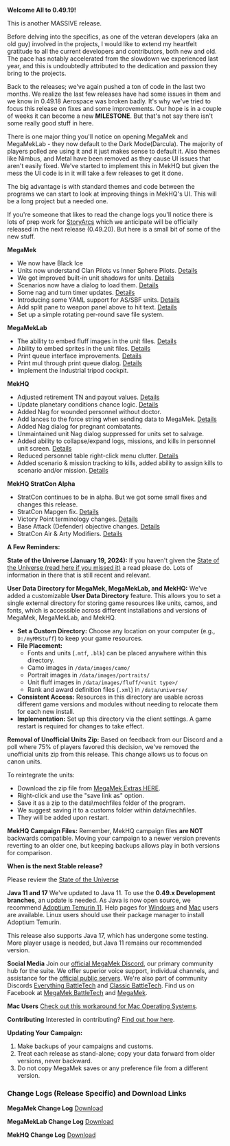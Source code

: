 **Welcome All to 0.49.19!**

This is another MASSIVE release.

Before delving into the specifics, as one of the veteran developers (aka an old guy) involved in the projects, I would like to extend my heartfelt gratitude to all the current developers and contributors, both new and old. The pace has notably accelerated from the slowdown we experienced last year, and this is undoubtedly attributed to the dedication and passion they bring to the projects.

Back to the releases; we've again pushed a ton of code in the last two months. We realize the last few releases have had some issues in them and we know in 0.49.18 Aerospace was broken badly. It's why we've tried to focus this release on fixes and some improvements. Our hope is in a couple of weeks it can become a new **MILESTONE**. But that's not say there isn't some really good stuff in here.

There is one major thing you'll notice on opening MegaMek and MegaMekLab - they now default to the Dark Mode(Darcula). The majority of players polled are using it and it just makes sense to default it. Also themes like Nimbus, and Metal have been removed as they cause UI issues that aren't easily fixed. We've started to implement this in MekHQ but given the mess the UI code is in it will take a few releases to get it done.

The big advantage is with standard themes and code between the programs we can start to look at improving things in MekHQ's UI. This will be a long project but a needed one.

If you're someone that likes to read the change logs you'll notice there is lots of prep work for [StoryArcs](https://bg.battletech.com/forums/index.php?topic=84536.0) which we anticipate will be officially released in the next release (0.49.20). But here is a small bit of some of the new stuff.

**MegaMek**
  - We now have Black Ice
  - Units now understand Clan Pilots vs Inner Sphere Pilots. [Details](https://github.com/MegaMek/megamek/issues/3498)
  - We got improved built-in unit shadows for units. [Details](https://github.com/MegaMek/megamek/pull/5188)
  - Scenarios now have a dialog to load them. [Details](https://github.com/MegaMek/megamek/pull/5211)
  - Some nag and turn timer updates. [Details](https://github.com/MegaMek/megamek/pull/5254)
  - Introducing some YAML support for AS/SBF units. [Details](https://github.com/MegaMek/megamek/pull/5249)
  - Add split pane to weapon panel above to hit text. [Details](https://github.com/MegaMek/megamek/pull/5270)
  - Set up a simple rotating per-round save file system.

**MegaMekLab**
  - The ability to embed fluff images in the unit files. [Details](https://github.com/MegaMek/megamek/pull/5156)
  - Ability to embed sprites in the unit files. [Details](https://github.com/MegaMek/megameklab/pull/1444)
  - Print queue interface improvements. [Details](https://github.com/MegaMek/megameklab/pull/1457)
  - Print mul through print queue dialog. [Details](https://github.com/MegaMek/megameklab/pull/1460)
  - Implement the Industrial tripod cockpit.

**MekHQ**
  - Adjusted retirement TN and payout values. [Details](https://github.com/MegaMek/mekhq/pull/3867)
  - Update planetary conditions chance logic. [Details](https://github.com/MegaMek/mekhq/pull/3834)
  - Added Nag for wounded personnel without doctor.
  - Add lances to the force string when sending data to MegaMek. [Details](https://github.com/MegaMek/mekhq/pull/3901)
  - Added Nag dialog for pregnant combatants.
  - Unmaintained unit Nag dialog suppressed for units set to salvage.
  - Added ability to collapse/expand logs, missions, and kills in personnel unit screen. [Details](https://github.com/MegaMek/mekhq/pull/3968)
  - Reduced personnel table right-click menu clutter. [Details](https://github.com/MegaMek/mekhq/pull/3970)
  - Added scenario & mission tracking to kills, added ability to assign kills to scenario and/or mission. [Details](https://github.com/MegaMek/mekhq/pull/3988)

**MekHQ StratCon Alpha**
  - StratCon continues to be in alpha. But we got some small fixes and changes this release.
  - StratCon Mapgen fix. [Details](https://github.com/MegaMek/mekhq/pull/3874)
  - Victory Point terminology changes. [Details](https://github.com/MegaMek/mekhq/pull/3891)
  - Base Attack (Defender) objective changes. [Details](https://github.com/MegaMek/mekhq/pull/3889)
  - StratCon Air & Arty Modifiers. [Details](https://github.com/MegaMek/mekhq/pull/3947)

**A Few Reminders:**

**State of the Universe (January 19, 2024):**
If you haven't given the [State of the Universe (read here if you missed it)](https://bg.battletech.com/forums/index.php?topic=83774.0) a read please do. Lots of information in there that is still recent and relevant.

**User Data Directory for MegaMek, MegaMekLab, and MekHQ:**
We've added a customizable **User Data Directory** feature. This allows you to set a single external directory for storing game resources like units, camos, and fonts, which is accessible across different installations and versions of MegaMek, MegaMekLab, and MekHQ.

   - **Set a Custom Directory:** Choose any location on your computer (e.g., `D:/myMMStuff`) to keep your game resources.
   - **File Placement:**
     - Fonts and units (`.mtf`, `.blk`) can be placed anywhere within this directory.
     - Camo images in `/data/images/camo/`
     - Portrait images in `/data/images/portraits/`
     - Unit fluff images in `/data/images/fluff/<unit type>/`
     - Rank and award definition files (`.xml`) in `/data/universe/`
   - **Consistent Access:** Resources in this directory are usable across different game versions and modules without needing to relocate them for each new install.
   - **Implementation:** Set up this directory via the client settings. A game restart is required for changes to take effect.

**Removal of Unofficial Units Zip:**
Based on feedback from our Discord and a poll where 75% of players favored this decision, we've removed the unofficial units zip from this release. This change allows us to focus on canon units.

   To reintegrate the units:
   - Download the zip file from [MegaMek Extras HERE](https://github.com/MegaMek/megamek-extras/tree/master/data/mechfiles).
   - Right-click and use the "save link as" option.
   - Save it as a zip to the data\mechfiles folder of the program.
   - We suggest saving it to a customs folder within data\mechfiles.
   - They will be added upon restart.

**MekHQ Campaign Files:**
Remember, MekHQ campaign files **are NOT** backwards compatible. Moving your campaign to a newer version prevents reverting to an older one, but keeping backups allows play in both versions for comparison.

**When is the next Stable release?**

Please review the [State of the Universe](https://bg.battletech.com/forums/index.php?topic=83774.0)

**Java 11 and 17**
We've updated to Java 11. To use the **0.49.x Development branches**, an update is needed. As Java is now open source, we recommend [Adoptium Temurin 11](https://adoptium.net/index.html?variant=openjdk11). Help pages for [Windows](https://github.com/MegaMek/megamek/wiki/Updating-to-Adoptium-(Eclipse-Temurin-Open-Source-Java)) and [Mac](https://megamek.org/wiki/mac_issues.html) users are available. Linux users should use their package manager to install Adoptium Temurin.

This release also supports Java 17, which has undergone some testing. More player usage is needed, but Java 11 remains our recommended version.

**Social Media**
Join our [official MegaMek Discord](https://discord.gg/megamek), our primary community hub for the suite. We offer superior voice support, individual channels, and assistance for the [official public servers](https://megamek.games). We're also part of community Discords [Everything BattleTech](https://discord.gg/gyXMWjT) and [Classic BattleTech](https://discord.gg/D9jFn52). Find us on Facebook at [MegaMek BattleTech](https://www.facebook.com/groups/5124394675) and [MegaMek](https://www.facebook.com/MegaMek).

**Mac Users**
[Check out this workaround for Mac Operating Systems](https://megamek.org/wiki/mac_issues.html).

**Contributing**
Interested in contributing? [Find out how here](https://megamek.org/wiki/I-want-to-help).

**Updating Your Campaign:**
1. Make backups of your campaigns and customs.
2. Treat each release as stand-alone; copy your data forward from older versions, never backward.
3. Do not copy MegaMek saves or any preference file from a different version.

### Change Logs (Release Specific) and Download Links

**MegaMek Change Log**
[Download](https://github.com/MegaMek/megamek/releases/tag/v0.49.19)

**MegaMekLab Change Log**
[Download](https://github.com/MegaMek/megameklab/releases/tag/v0.49.19)

**MekHQ Change Log**
[Download](https://github.com/MegaMek/mekhq/releases/tag/v0.49.19)

